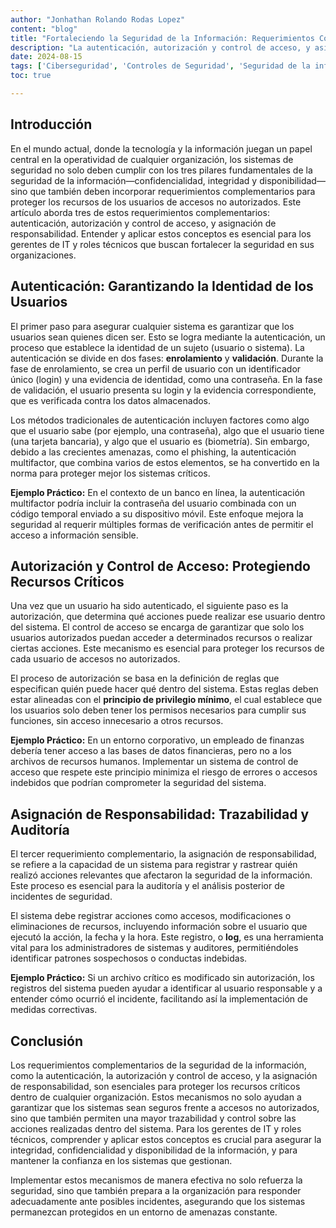 ```yaml
---
author: "Jonhathan Rolando Rodas Lopez"
content: "blog"
title: "Fortaleciendo la Seguridad de la Información: Requerimientos Complementarios Claves"
description: "La autenticación, autorización y control de acceso, y asignación de responsabilidad son requerimientos complementarios esenciales para fortalecer la seguridad de la información en cualquier organización. En este artículo, exploraremos cada uno de estos conceptos, su importancia y cómo se aplican en la práctica."
date: 2024-08-15
tags: ['Ciberseguridad', 'Controles de Seguridad', 'Seguridad de la informacion', 'ISC2']
toc: true

---
```


## Introducción

En el mundo actual, donde la tecnología y la información juegan un papel central en la operatividad de cualquier organización, los sistemas de seguridad no solo deben cumplir con los tres pilares fundamentales de la seguridad de la información—confidencialidad, integridad y disponibilidad—sino que también deben incorporar requerimientos complementarios para proteger los recursos de los usuarios de accesos no autorizados. Este artículo aborda tres de estos requerimientos complementarios: autenticación, autorización y control de acceso, y asignación de responsabilidad. Entender y aplicar estos conceptos es esencial para los gerentes de IT y roles técnicos que buscan fortalecer la seguridad en sus organizaciones.

## Autenticación: Garantizando la Identidad de los Usuarios

El primer paso para asegurar cualquier sistema es garantizar que los usuarios sean quienes dicen ser. Esto se logra mediante la autenticación, un proceso que establece la identidad de un sujeto (usuario o sistema). La autenticación se divide en dos fases: **enrolamiento** y **validación**. Durante la fase de enrolamiento, se crea un perfil de usuario con un identificador único (login) y una evidencia de identidad, como una contraseña. En la fase de validación, el usuario presenta su login y la evidencia correspondiente, que es verificada contra los datos almacenados.

Los métodos tradicionales de autenticación incluyen factores como algo que el usuario sabe (por ejemplo, una contraseña), algo que el usuario tiene (una tarjeta bancaria), y algo que el usuario es (biometría). Sin embargo, debido a las crecientes amenazas, como el phishing, la autenticación multifactor, que combina varios de estos elementos, se ha convertido en la norma para proteger mejor los sistemas críticos.

**Ejemplo Práctico:** En el contexto de un banco en línea, la autenticación multifactor podría incluir la contraseña del usuario combinada con un código temporal enviado a su dispositivo móvil. Este enfoque mejora la seguridad al requerir múltiples formas de verificación antes de permitir el acceso a información sensible.

## Autorización y Control de Acceso: Protegiendo Recursos Críticos

Una vez que un usuario ha sido autenticado, el siguiente paso es la autorización, que determina qué acciones puede realizar ese usuario dentro del sistema. El control de acceso se encarga de garantizar que solo los usuarios autorizados puedan acceder a determinados recursos o realizar ciertas acciones. Este mecanismo es esencial para proteger los recursos de cada usuario de accesos no autorizados.

El proceso de autorización se basa en la definición de reglas que especifican quién puede hacer qué dentro del sistema. Estas reglas deben estar alineadas con el **principio de privilegio mínimo**, el cual establece que los usuarios solo deben tener los permisos necesarios para cumplir sus funciones, sin acceso innecesario a otros recursos.

**Ejemplo Práctico:** En un entorno corporativo, un empleado de finanzas debería tener acceso a las bases de datos financieras, pero no a los archivos de recursos humanos. Implementar un sistema de control de acceso que respete este principio minimiza el riesgo de errores o accesos indebidos que podrían comprometer la seguridad del sistema.

## Asignación de Responsabilidad: Trazabilidad y Auditoría

El tercer requerimiento complementario, la asignación de responsabilidad, se refiere a la capacidad de un sistema para registrar y rastrear quién realizó acciones relevantes que afectaron la seguridad de la información. Este proceso es esencial para la auditoría y el análisis posterior de incidentes de seguridad.

El sistema debe registrar acciones como accesos, modificaciones o eliminaciones de recursos, incluyendo información sobre el usuario que ejecutó la acción, la fecha y la hora. Este registro, o **log**, es una herramienta vital para los administradores de sistemas y auditores, permitiéndoles identificar patrones sospechosos o conductas indebidas.

**Ejemplo Práctico:** Si un archivo crítico es modificado sin autorización, los registros del sistema pueden ayudar a identificar al usuario responsable y a entender cómo ocurrió el incidente, facilitando así la implementación de medidas correctivas.

## Conclusión

Los requerimientos complementarios de la seguridad de la información, como la autenticación, la autorización y control de acceso, y la asignación de responsabilidad, son esenciales para proteger los recursos críticos dentro de cualquier organización. Estos mecanismos no solo ayudan a garantizar que los sistemas sean seguros frente a accesos no autorizados, sino que también permiten una mayor trazabilidad y control sobre las acciones realizadas dentro del sistema. Para los gerentes de IT y roles técnicos, comprender y aplicar estos conceptos es crucial para asegurar la integridad, confidencialidad y disponibilidad de la información, y para mantener la confianza en los sistemas que gestionan.

Implementar estos mecanismos de manera efectiva no solo refuerza la seguridad, sino que también prepara a la organización para responder adecuadamente ante posibles incidentes, asegurando que los sistemas permanezcan protegidos en un entorno de amenazas constante.
